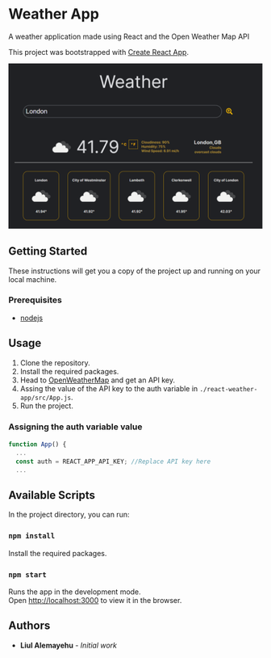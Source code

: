 # Weather App

A weather application made using React and the Open Weather Map API

This project was bootstrapped with [Create React App](https://github.com/facebook/create-react-app).

![App Usage](./demo.gif)

## Getting Started

These instructions will get you a copy of the project up and running on your local machine.

### Prerequisites

- [nodejs](https://nodejs.org/en/)

## Usage

1. Clone the repository.
1. Install the required packages.
1. Head to [OpenWeatherMap](https://nodejs.org/en/) and get an API key.
1. Assing the value of the API key to the auth variable in `./react-weather-app/src/App.js`.
1. Run the project.

### Assigning the auth variable value

```js
function App() {
  ...
  const auth = REACT_APP_API_KEY; //Replace API key here
  ...
```

## Available Scripts

In the project directory, you can run:

### `npm install`

Install the required packages.

### `npm start`

Runs the app in the development mode.\
Open [http://localhost:3000](http://localhost:3000) to view it in the browser.

## Authors

- **Liul Alemayehu** - _Initial work_
